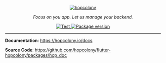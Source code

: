 <p align="center">
  <a href="https://hopcolony.io"><img src="https://hopcolony.io/img/logo.png" alt="hopcolony"></a>
</p>
<p align="center">
    <em>Focus on you app. Let us manage your backend.</em>
</p>

<p align="center">
<a href="https://github.com/hopcolony/flutter-hopcolony/actions?query=workflow%3AHopDoc" target="_blank">
    <img src="https://github.com/hopcolony/flutter-hopcolony/workflows/HopDoc/badge.svg" alt="Test">
</a>
</a>
<a href="https://pub.dev/packages/hop_doc" target="_blank">
    <img src="https://img.shields.io/pub/v/hop_doc.svg" alt="Package version">
</a>
</p>

---

**Documentation**: <a href="https://hopcolony.io" target="_blank">https://hopcolony.io/docs</a>

**Source Code**: <a href="https://github.com/hopcolony/flutter-hopcolony/packages/hop_doc" target="_blank">https://github.com/hopcolony/flutter-hopcolony/packages/hop_doc</a>
